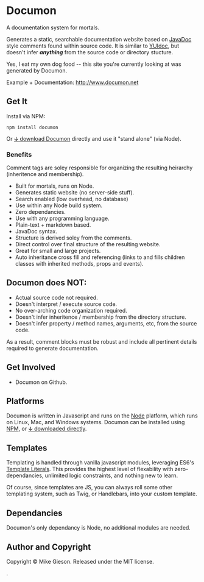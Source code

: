 # Documon

A documentation system for mortals.

Generates a static, searchable documentation website based on [JavaDoc](https://en.wikipedia.org/wiki/Javadoc) style comments found within source code. It is similar to [YUIdoc](http://yui.github.io/yuidoc/), but doesn't infer __*anything*__ from the source code or directory stucture.

Yes, I eat my own dog food -- this site you're currently looking at was generated by Documon. 

Example + Documentation: http://www.documon.net 

## Get It

Install via NPM:

	npm install documon

Or [&#x02186; download Documon][1] directly and use it "stand alone" (via Node).



### Benefits

Comment tags are soley responsible for organizing the resulting heirarchy (inheritence and membership).

- Built for mortals, runs on Node.
- Generates static website (no server-side stuff).
- Search enabled (low overhead, no database)
- Use within any Node build system.
- Zero dependancies.
- Use with any programming language.
- Plain-text + markdown based.
- JavaDoc syntax.
- Structure is derived soley from the comments.
- Direct control over final structure of the resulting website.
- Great for small and large projects.
- Auto inheritance cross fill and referencing (links to and fills children classes with inherited methods, props and events).

## Documon does NOT:

- Actual source code not required.
- Doesn't interpret / execute source code.
- No over-arching code organization required.
- Doesn't infer inheritence / membership from the directory structure.
- Doesn't infer property / method names, arguments, etc, from the source code.

As a result, comment blocks must be robust and include all pertinent details required to generate documentation.

## Get Involved

- Documon on Github.

## Platforms

Documon is written in Javascript and runs on the [Node](https://www.nodejs.com) platform, which runs on Linux, Mac, and Windows systems. Documon can be installed using [NPM](https://www.npmjs.com/documon), or [&#x02186; downloaded directly][1].

## Templates
Templating is handled through vanilla javascript modules, leveraging ES6's [Template Literals](https://developer.mozilla.org/en-US/docs/Web/JavaScript/Reference/Template_literals). This provides the highest level of flexability with zero-dependancies, unlimited logic constraints, and nothing new to learn.

Of course, since templates are JS, you can always roll some other templating system, such as Twig, or Handlebars, into your custom template.

## Dependancies
Documon's only dependancy is Node, no additional modules are needed.

## Author and Copyright
Copyright &copy; Mike Gieson. 
Released under the MIT license.


[1]: http://www.documon.net/downloads/documon.zip
.
